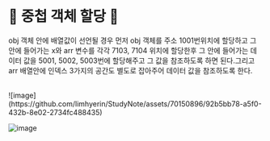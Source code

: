 # 🎃 중첩 객체 할당 🎃

obj 객체 안에 배열값이 선언될 경우 먼저 obj 객체를 주소 1001번위치에 할당하고 그 안에 들어가는 x와 arr 변수를 각각 7103, 7104 위치에 할당한후 그 안에 들어가는 데이터 값을 5001, 5002, 5003번에 할당해주고 그 값을 참조하도록 하면 된다.그리고 arr 배열안에 인덱스 3가지의 공간도 별도로 잡아주어 데이터 값을 참조하도록 한다.

<br/>
![image](https://github.com/limhyerin/StudyNote/assets/70150896/92b5bb78-a5f0-432b-8e02-2734fc488435)

![image](https://github.com/limhyerin/StudyNote/assets/70150896/9d6918e9-9b0e-4483-8400-2392eba79811)
